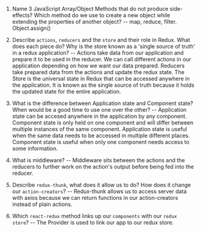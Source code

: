 1.  Name 3 JavaScript Array/Object Methods that do not produce side-effects? Which method do we use to create a new object while extending the properties of another object? -- map, reduce, filter. Object.assign()

1.  Describe `actions`, `reducers` and the `store` and their role in Redux. What does each piece do? Why is the store known as a 'single source of truth' in a redux application? -- Actions take data from our application and prepare it to be used in the reducer. We can call different actions in our application depending on how we want our data prepared. Reducers take prepared data from the actions and update the redux state. The Store is the universal state in Redux that can be accessed anywhere in the application. It is known as the single source of truth because it holds the updated state for the entire application.

1.  What is the difference between Application state and Component state? When would be a good time to use one over the other? -- Application state can be accesed anywhere in the application by any component. Component state is only held on one component and will differ between multiple instances of the same component. Application state is useful when the same data needs to be accessed in multiple different places. Component state is useful when only one component needs access to some information.

1.  What is middleware? -- Middleware sits between the actions and the reducers to further work on the action's output before being fed into the reducer.

1.  Describe `redux-thunk`, what does it allow us to do? How does it change our `action-creators`? -- Redux-thunk allows us to access server data with axios because we can return functions in our action-creators instead of plain actions.

1.  Which `react-redux` method links up our `components` with our `redux store`? -- The Provider is used to link our app to our redux store.